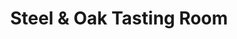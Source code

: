 ---
title: "Steel & Oak Tasting Room"
url: /new-westminster/steel-und-oak-tasting-room/
shop: Spirituosen
---